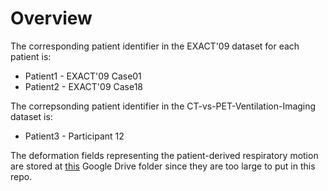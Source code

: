 # Overview

The corresponding patient identifier in the EXACT'09 dataset for each patient is:
* Patient1 - EXACT'09 Case01
* Patient2 - EXACT'09 Case18

The correpsonding patient identifier in the CT-vs-PET-Ventilation-Imaging dataset is:
* Patient3 - Participant 12

The deformation fields representing the patient-derived respiratory motion are stored at [this](https://drive.google.com/drive/folders/12sjhI2gvSNZKVd9adDxUfaF--E7ikyz9?usp=sharing) Google Drive folder since they are too large to put in this repo.
